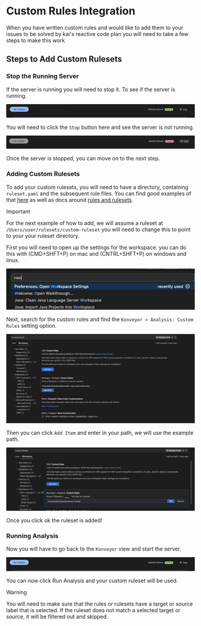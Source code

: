 # Custom Rules Integration

When you have written custom rules and would like to add them to your issues to be solved by kai's reactive code plan you will need to take a few steps to make this work

## Steps to Add Custom Rulesets

### Stop the Running Server

If the server is running you will need to stop it. To see if the server is running.

![image](images/custom_rules/running_server.png)

You will need to click the `Stop` button here and see the server is not running.

![image](images/custom_rules/stopped_server.png)

Once the server is stopped, you can move on to the next step.

### Adding Custom Rulesets

To add your custom rulesets, you will need to have a directory, containing `ruleset.yaml` and the subsequent rule files. You can find good examples of that [here](https://github.com/konveyor/rulesets/tree/main/default/generated) as well as docs around [rules and rulesets](https://github.com/konveyor/analyzer-lsp/blob/main/docs/rules.md).

> [!IMPORTANT]
> For the next example of how to add, we will assume a ruleset at `/Users/user/rulesets/custom-ruleset` you will need to change this to point to your your ruleset directory.

First you will need to open up the settings for the workspace. you can do this with (CMD+SHFT+P) on mac and (CNTRL+SHFT+P) on windows and linux.

![image](images/open_settings.png)

Next, search for the custom rules and find the `Konveyor > Analysis: Custom Rules` setting option.

![image](images/custom_rules/search_custom_rules.png)

Then you can click `Add Item` and enter in your path, we will use the example path.

![image](images/custom_rules/add_custom_ruleset.png)

Once you click ok the ruleset is added!

### Running Analysis

Now you will have to go back to the `Konveyor` view and start the server.

![image](images/custom_rules/running_server.png)

You can now click Run Analysis and your custom ruleset will be used.

> [!WARNING]
> You will need to make sure that the rules or rulesets have a target or source label that is selected. If the ruleset does not match a selected target or source, it will be filtered out and skipped.
